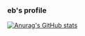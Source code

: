### eb's profile

[![Anurag's GitHub stats](https://github-readme-stats.vercel.app/api?username=elbrmv)](https://github.com/elbrmv/github-readme-stats)
